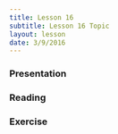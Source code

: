 ```yaml
---
title: Lesson 16
subtitle: Lesson 16 Topic
layout: lesson
date: 3/9/2016
---
```


<h3>Presentation</h3>
<h3>Reading</h3>
<h3>Exercise</h3>
